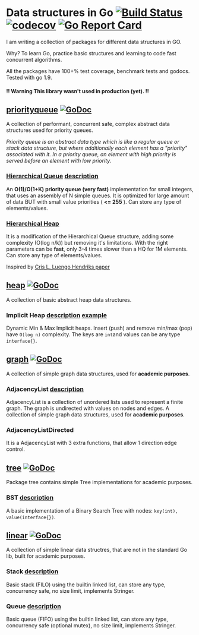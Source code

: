 # Data structures in Go [![Build Status](https://travis-ci.org/bgadrian/basic-data-and-algorithms.svg?branch=master)](https://travis-ci.org/bgadrian/basic-data-and-algorithms) [![codecov](https://codecov.io/gh/bgadrian/basic-data-and-algorithms/branch/master/graph/badge.svg)](https://codecov.io/gh/bgadrian/basic-data-and-algorithms) [![Go Report Card](https://goreportcard.com/badge/github.com/bgadrian/basic-data-and-algorithms)](https://goreportcard.com/report/github.com/bgadrian/basic-data-and-algorithms)
I am writing a collection of packages for different data structures in GO.

Why? To learn Go, practice basic structures and learning to code fast concurrent algorithms.

All the packages have 100+% test coverage, benchmark tests and godocs. Tested with go 1.9.

#### !! Warning This library wasn't used in production (yet). !!

## [priorityqueue](priorityqueue/README.md)  [![GoDoc](https://godoc.org/golang.org/x/tools/cmd/godoc?status.svg)](https://godoc.org/github.com/bgadrian/data-structures/priorityqueue)
A collection of performant, concurrent safe, complex abstract data structures used for priority queues.

*Priority queue is an abstract data type which is like a regular queue or stack data structure, but where additionally each element has a "priority" associated with it. In a priority queue, an element with high priority is served before an element with low priority.*

### [Hierarchical Queue](priorityqueue/README.md) [description](https://www.researchgate.net/figure/261191274_fig1_Figure-1-Simple-queue-a-and-hierarchical-queue-b) 
An **O(1)/O(1+K) priority queue (very fast)** implementation for small integers, that uses an assembly of N simple queues. It is optimized for large amount of data BUT with small value priorities ( **<= 255** ). Can store any type of elements/values.

### [Hierarchical Heap](priorityqueue/README.md) 

It is a modification of the Hierarchical Queue structure, adding some complexity (O(log n/k)) but removing it's limitations. With the right parameters can be **fast**, only 3-4 times slower than a HQ for 1M elements. Can store any type of elements/values. 

Inspired by [Cris L. Luengo Hendriks paper](http://www.cb.uu.se/~cris/Documents/Luengo2010a_preprint.pdf)


## [heap](heap/README.md) [![GoDoc](https://godoc.org/golang.org/x/tools/cmd/godoc?status.svg)](https://godoc.org/github.com/bgadrian/data-structures/heap)
A collection of basic abstract heap data structures.

### Implicit Heap [description](http://www.cs.princeton.edu/courses/archive/spr09/cos423/Lectures/i-heaps.pdf) [example](https://www.tutorialspoint.com/data_structures_algorithms/heap_data_structure.htm)
Dynamic Min & Max Implicit heaps.
Insert (push) and remove min/max (pop) have ```O(log n)``` complexity. The keys are ```int```and values can be any type ```interface{}```.

## [graph](graph/README.md) [![GoDoc](https://godoc.org/golang.org/x/tools/cmd/godoc?status.svg)](https://godoc.org/github.com/bgadrian/data-structures/graph)
A collection of simple graph data structures, used for **academic purposes**.
### AdjacencyList [description](https://en.wikipedia.org/wiki/Adjacency_list)
AdjacencyList is a collection of unordered lists used to represent a finite graph. The graph is undirected with values on nodes and edges.
A collection of simple graph data structures, used for **academic purposes**.

### AdjacencyListDirected 
It is a AdjacencyList with 3 extra functions, that allow 1 direction edge control.

## [tree](tree/README.md) [![GoDoc](https://godoc.org/golang.org/x/tools/cmd/godoc?status.svg)](https://godoc.org/github.com/bgadrian/data-structures/tree)
Package tree contains simple Tree implementations for academic purposes.

### BST [description](https://en.wikipedia.org/wiki/Binary_search_tree)
A basic implementation of a Binary Search Tree with nodes: `key(int), value(interface{})`.

## [linear](linear/README.md) [![GoDoc](https://godoc.org/golang.org/x/tools/cmd/godoc?status.svg)](https://godoc.org/github.com/bgadrian/data-structures/linear)
A collection of simple linear data structres, that are not in the standard Go lib, built for academic purposes.

### Stack [description](https://www.tutorialspoint.com/data_structures_algorithms/stack_algorithm.htm)
Basic stack (FILO) using the builtin linked list, can store any type, concurrency safe, no size limit, implements Stringer.

### Queue [description](https://www.tutorialspoint.com/data_structures_algorithms/dsa_queue.htm) 
Basic queue (FIFO) using the builtin linked list, can store any type, concurrency safe (optional mutex), no size limit, implements Stringer.